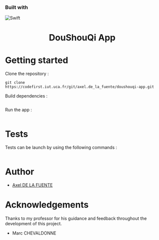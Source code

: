 

### Built with

![Swift](https://img.shields.io/badge/swift-F54A2A?style=for-the-badge&logo=swift&logoColor=white)

<div align="center">
    <h1>DouShouQi App</h1>
</div>

# Getting started

Clone the repository :

```shell
git clone https://codefirst.iut.uca.fr/git/axel.de_la_fuente/doushouqi-app.git
```

Build dependencies :

```shell

```

Run the app :

```shell

```

# Tests

Tests can be launch by using the following commands :

```shell

```

# Author

- [Axel DE LA FUENTE](https://codefirst.iut.uca.fr/git/axel.de_la_fuente)

# Acknowledgements

Thanks to my professor for his guidance and feedback throughout the development of this project.

- Marc CHEVALDONNE


